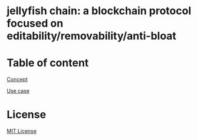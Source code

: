 # jellyfish chain: a blockchain protocol focused on editability/removability/anti-bloat

# Table of content
[Concept](./design/concept.md)

[Use case](./design/usecase.md)

# License
[MIT License](./LICENSE.txt)
